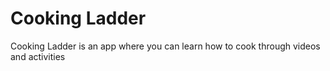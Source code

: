 # Cooking Ladder
Cooking Ladder is an app where you can learn how to cook through videos and activities